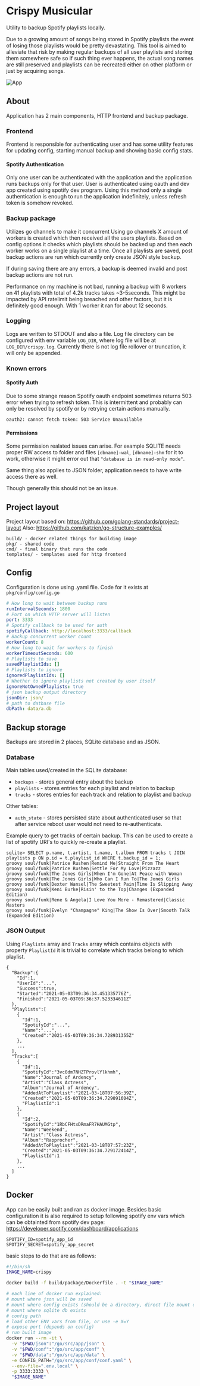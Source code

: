 # Crispy Musicular

Utility to backup Spotify playlists locally.

Due to a growing amount of songs being stored in Spotify playlists the event of losing
those playlists would be pretty devastating. This tool is aimed to alleviate that risk by
making regular backups of all user playlists and storing them somewhere safe so if such
thing ever happens, the actual song names are still preserved and playlists can be recreated
either on other platform or just by acquiring songs.

![App](/sc.jpg "Screenshot")

## About

Application has 2 main components, HTTP frontend and backup package.

### Frontend

Frontend is responsible for authenticating user and has some utility features
for updating config, starting manual backup and showing basic config stats.

#### Spotify Authentication

Only one user can be authenticated with the application
and the application runs backups only for that user. User is authenticated using
oauth and dev app created using spotify dev program. Using this method only a single
authentication is enough to run the application indefinitely, unless refresh token is
somehow revoked.

### Backup package

Utilizes go channels to make it concurrent
Using go channels X amount of workers is created which then received all the users playlists.
Based on config options it checks which playlists should be backed up and then each worker works
on a single playlist at a time. Once all playlists are saved, post backup actions are run which
currently only create JSON style backup.

If during saving there are any errors, a backup is deemed invalid and post backup actions are not
run.

Performance on my machine is not bad, running a backup with 8 workers on 41 playlists with total of
4.2k tracks takes ~3-5seconds. This might be impacted by API ratelimit being breached and other factors,
but it is definitely good enough. With 1 worker it ran for about 12 seconds.

### Logging

Logs are written to STDOUT and also a file.
Log file directory can be configured with env variable `LOG_DIR`, where log file will be at `LOG_DIR/crispy.log`.
Currently there is not log file rollover or truncation, it will only be appended.

### Known errors

#### Spotify Auth

Due to some strange reason Spotify oauth endpoint sometimes returns 503 error when trying to refresh token.
This is intermittent and probably can only be resolved by spotify or by retrying certain actions manually.

`oauth2: cannot fetch token: 503 Service Unavailable`

#### Permissions

Some permission realated issues can arise.
For example SQLITE needs proper RW access to folder and files `[dbname]-wal`, `[dbname]-shm` for it to work,
otherwise it might error out that `"database is in read-only mode"`.

Same thing also applies to JSON folder, application needs to have write access there as well.

Though generally this should not be an issue.

## Project layout

Project layout based on: https://github.com/golang-standards/project-layout
Also: https://github.com/katzien/go-structure-examples/

```
build/ - docker related things for building image
pkg/ - shared code
cmd/ - final binary that runs the code
templates/ - templates used for http frontend
```

## Config

Configuration is done using .yaml file. Code for it exists at `pkg/config/config.go`

```yaml
# How long to wait between backup runs
runIntervalSeconds: 1800
# Port on which HTTP server will listen
port: 3333
# Spotify callback to be used for auth
spotifyCallback: http://localhost:3333/callback
# Backup concurrent worker count
workerCount: 8
# How long to wait for workers to finish
workerTimeoutSeconds: 600
# Playlists to save
savedPlaylistIds: []
# Playlists to ignore
ignoredPlaylistIds: []
# Whether to ignore playlists not created by user itself
ignoreNotOwnedPlaylists: true
# json backup output directory
jsonDir: json/
# path to datbase file
dbPath: data/a.db
```

## Backup storage

Backups are stored in 2 places, SQLite database and as JSON.

### Database

Main tables used/created in the SQLite database:
- `backups` - stores general entry about the backup
- `playlists` - stores entries for each playlist and relation to backup
- `tracks` - stores entries for each track and relation to playlist and backup

Other tables:
- `auth_state` - stores persisted state about authenticated user so that after service reboot user would not need to re-authenticate.

Example query to get tracks of certain backup. This can be used to create a list of spotify URI's to quickly re-create a playlist.
```
sqlite> SELECT p.name, t.artist, t.name, t.album FROM tracks t JOIN playlists p ON p.id = t.playlist_id WHERE t.backup_id = 1;
groovy soul/funk|Patrice Rushen|Remind Me|Straight From The Heart
groovy soul/funk|Patrice Rushen|Settle For My Love|Pizzazz
groovy soul/funk|The Jones Girls|When I'm Gone|At Peace with Woman
groovy soul/funk|The Jones Girls|Who Can I Run To|The Jones Girls
groovy soul/funk|Dexter Wansel|The Sweetest Pain|Time Is Slipping Away
groovy soul/funk|Keni Burke|Risin' to the Top|Changes (Expanded Edition)
groovy soul/funk|Rene & Angela|I Love You More - Remastered|Classic Masters
groovy soul/funk|Evelyn "Champagne" King|The Show Is Over|Smooth Talk (Expanded Edition)
```

### JSON Output

Using `Playlists` array and `Tracks` array which contains objects with property `PlaylistId` it is trivial to
correlate which tracks belong to which playlist.

```
{
  "Backup":{
    "Id":1,
    "UserId":"...",
    "Success":true,
    "Started":"2021-05-03T09:36:34.451335776Z",
    "Finished":"2021-05-03T09:36:37.523334611Z"
  },
  "Playlists":[
    {
      "Id":1,
      "SpotifyId":"...",
      "Name":"...",
      "Created":"2021-05-03T09:36:34.728931355Z"
    },
    ...
  ],
  "Tracks":[
    {
      "Id":1,
      "SpotifyId":"3vc0dm7NHZTProvlYlkhmh",
      "Name":"Journal of Ardency",
      "Artist":"Class Actress",
      "Album":"Journal of Ardency",
      "AddedAtToPlaylist":"2021-03-18T07:56:39Z",
      "Created":"2021-05-03T09:36:34.729091604Z",
      "PlaylistId":1
    },
    {
      "Id":2,
      "SpotifyId":"1RbCFHtxDRmaFR7HAUMGtp",
      "Name":"Weekend",
      "Artist":"Class Actress",
      "Album":"Rapprocher",
      "AddedAtToPlaylist":"2021-03-18T07:57:23Z",
      "Created":"2021-05-03T09:36:34.729172414Z",
      "PlaylistId":1
    },
    ...
  ]
}
```

## Docker

App can be easily built and ran as docker image.
Besides basic configuration it is also required to setup following spotify env vars
which can be obtainted from spotify dev page: https://developer.spotify.com/dashboard/applications

```
SPOTIFY_ID=spotify_app_id
SPOTIFY_SECRET=spotify_app_secret
```

basic steps to do that are as follows:
```sh
#!/bin/sh
IMAGE_NAME=crispy

docker build -f build/package/Dockerfile . -t "$IMAGE_NAME"

# each line of docker run explained:
# mount where json will be saved
# mount where config exists (should be a directory, direct file mount doesn't work for updating config)
# mount where sqlite db exists
# config path
# load other ENV vars from file, or use -e X=Y
# expose port (depends on config)
# run built image
docker run --rm -it \
  -v "$PWD/json":"/go/src/app/json" \
  -v "$PWD/conf":"/go/src/app/conf" \
  -v "$PWD/data":"/go/src/app/data" \
  -e CONFIG_PATH="/go/src/app/conf/conf.yaml" \
  --env-file=".env.local" \
  -p 3333:3333 \
  "$IMAGE_NAME"
```
